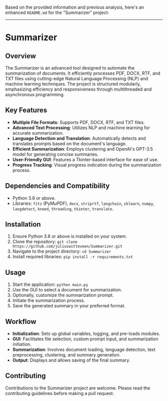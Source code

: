Based on the provided information and previous analysis, here's an enhanced `README.md` for the "Summarizer" project:

---

# Summarizer

## Overview
The Summarizer is an advanced tool designed to automate the summarization of documents. It efficiently processes PDF, DOCX, RTF, and TXT files using cutting-edge Natural Language Processing (NLP) and machine learning techniques. The project is structured modularly, emphasizing efficiency and responsiveness through multithreaded and asynchronous programming.

## Key Features
- **Multiple File Formats**: Supports PDF, DOCX, RTF, and TXT files.
- **Advanced Text Processing**: Utilizes NLP and machine learning for accurate summarization.
- **Language Detection and Translation**: Automatically detects and translates prompts based on the document's language.
- **Efficient Summarization**: Employs clustering and OpenAI's GPT-3.5 model for generating concise summaries.
- **User-Friendly GUI**: Features a Tkinter-based interface for ease of use.
- **Progress Tracking**: Visual progress indication during the summarization process.

## Dependencies and Compatibility
- Python 3.8 or above.
- Libraries: `fitz` (PyMuPDF), `docx`, `striprtf`, `langchain`, `sklearn`, `numpy`, `langdetect`, `kneed`, `threading`, `tkinter`, `translate`.

## Installation
1. Ensure Python 3.8 or above is installed on your system.
2. Clone the repository: `git clone https://github.com/juliuswitteveen/Summarizer.git`
3. Navigate to the project directory: `cd Summarizer`
4. Install required libraries: `pip install -r requirements.txt`

## Usage
1. Start the application: `python main.py`
2. Use the GUI to select a document for summarization.
3. Optionally, customize the summarization prompt.
4. Initiate the summarization process.
5. Save the generated summary in your preferred format.

## Workflow
- **Initialization**: Sets up global variables, logging, and pre-loads modules.
- **GUI**: Facilitates file selection, custom prompt input, and summarization initiation.
- **Summarization**: Involves document loading, language detection, text preprocessing, clustering, and summary generation.
- **Output**: Displays and allows saving of the final summary.

## Contributing
Contributions to the Summarizer project are welcome. Please read the contributing guidelines before making a pull request.
